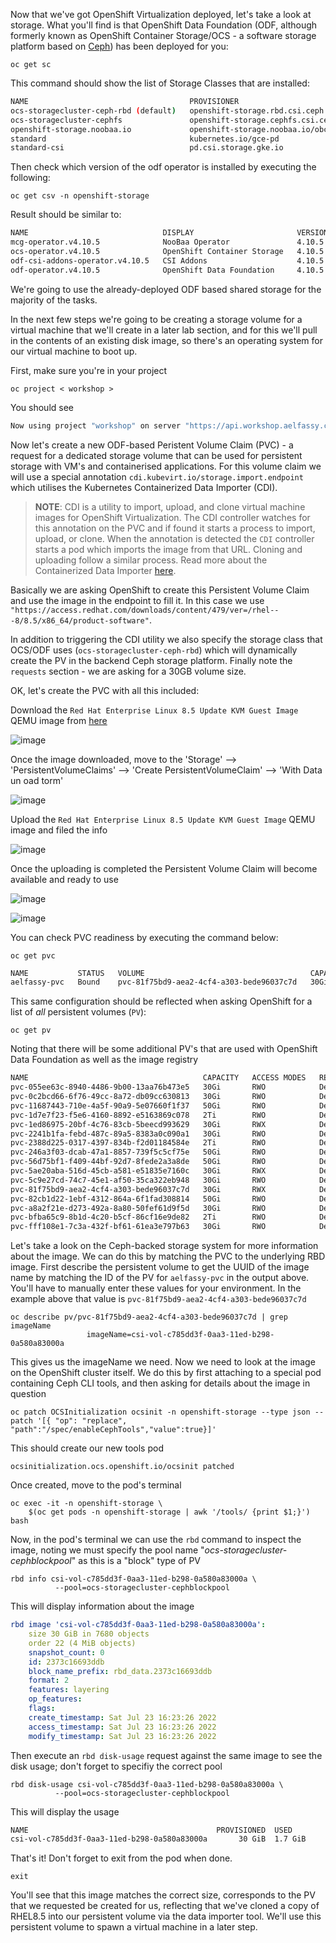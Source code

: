 Now that we've got OpenShift Virtualization deployed, let's take a look at storage. What you'll find is that OpenShift Data Foundation (ODF, although
formerly known as OpenShift Container Storage/OCS - a software storage platform based on [Ceph](https://www.redhat.com/en/technologies/storage/ceph)) has been deployed for you:

```execute-1
oc get sc
```

This command should show the list of Storage Classes that are installed:

~~~bash
NAME                                    PROVISIONER                             RECLAIMPOLICY   VOLUMEBINDINGMODE      ALLOWVOLUMEEXPANSION   AGE
ocs-storagecluster-ceph-rbd (default)   openshift-storage.rbd.csi.ceph.com      Delete          Immediate              true                   4d13h
ocs-storagecluster-cephfs               openshift-storage.cephfs.csi.ceph.com   Delete          Immediate              true                   4d13h
openshift-storage.noobaa.io             openshift-storage.noobaa.io/obc         Delete          Immediate              false                  4d13h
standard                                kubernetes.io/gce-pd                    Delete          WaitForFirstConsumer   true                   4d15h
standard-csi                            pd.csi.storage.gke.io                   Delete          WaitForFirstConsumer   true                   4d15h
~~~

Then check which version of the odf operator is installed by executing the following:

```execute-1
oc get csv -n openshift-storage
```

Result should be similar to:

~~~bash
NAME                              DISPLAY                       VERSION   REPLACES                          PHASE
mcg-operator.v4.10.5              NooBaa Operator               4.10.5    mcg-operator.v4.10.4              Succeeded
ocs-operator.v4.10.5              OpenShift Container Storage   4.10.5    ocs-operator.v4.10.4              Succeeded
odf-csi-addons-operator.v4.10.5   CSI Addons                    4.10.5    odf-csi-addons-operator.v4.10.4   Succeeded
odf-operator.v4.10.5              OpenShift Data Foundation     4.10.5    odf-operator.v4.10.4              Succeeded
~~~

We're going to use the already-deployed ODF based shared storage for the majority of the tasks.

In the next few steps we're going to be creating a storage volume for a virtual machine that we'll create in a later lab section, and for this we'll pull in the contents of an existing disk image, so there's an operating system for our virtual machine to boot up. 

First, make sure you're in your project

```execute-1
oc project < workshop >
```

You should see 

~~~bash
Now using project "workshop" on server "https://api.workshop.aelfassy.com:6443".
~~~

Now let's create a new ODF-based Peristent Volume Claim (PVC) - a request for a dedicated storage volume that can be used for persistent storage with VM's and containerised applications. For this volume claim we will use a special annotation `cdi.kubevirt.io/storage.import.endpoint` which utilises the Kubernetes Containerized Data Importer (CDI).

> **NOTE**: CDI is a utility to import, upload, and clone virtual machine images for OpenShift Virtualization. The CDI controller watches for this annotation on the PVC and if found it starts a process to import, upload, or clone. When the annotation is detected the `CDI` controller starts a pod which imports the image from that URL. Cloning and uploading follow a similar process. Read more about the Containerized Data Importer [here](https://github.com/kubevirt/containerized-data-importer).

Basically we are asking OpenShift to create this Persistent Volume Claim and use the image in the endpoint to fill it. In this case we use `"https://access.redhat.com/downloads/content/479/ver=/rhel---8/8.5/x86_64/product-software"`.

In addition to triggering the CDI utility we also specify the storage class that OCS/ODF uses (`ocs-storagecluster-ceph-rbd`) which will dynamically create the PV in the backend Ceph storage platform. Finally note the `requests` section - we are asking for a 30GB volume size.

OK, let's create the PVC with all this included:

Download the `Red Hat Enterprise Linux 8.5 Update KVM Guest Image` QEMU image from [here](https://access.redhat.com/downloads/content/479/ver=/rhel---8/8.5/x86_64/product-software)

![image](https://user-images.githubusercontent.com/64369864/180614252-f634ef3f-78de-48fd-8178-2aa7e894785a.png)


Once the image downloaded, move to the 'Storage' --> 'PersistentVolumeClaims' --> 'Create PersistentVolumeClaim' --> 'With Data un oad torm' 

![image](https://user-images.githubusercontent.com/64369864/180614282-f5a1ddd0-c2c0-4e9c-b1f9-5fb20d837b8e.png)

Upload the `Red Hat Enterprise Linux 8.5 Update KVM Guest Image` QEMU image and filed the info

![image](https://user-images.githubusercontent.com/64369864/180614366-cf234cdf-621d-4c6e-93e2-bc82a17af1de.png)

Once the uploading is completed the Persistent Volume Claim will become available and ready to use

![image](https://user-images.githubusercontent.com/64369864/180614421-aff72504-ac53-4e64-9e44-f8b66894f2ea.png)

![image](https://user-images.githubusercontent.com/64369864/180614454-9bc9ea76-1b09-4856-a5c5-0058d3a83af3.png)

You can check PVC readiness by executing the command below:

```execute-1 
oc get pvc
```

~~~bash
NAME           STATUS   VOLUME                                     CAPACITY   ACCESS MODES   STORAGECLASS                  AGE
aelfassy-pvc   Bound    pvc-81f75bd9-aea2-4cf4-a303-bede96037c7d   30Gi       RWX            ocs-storagecluster-ceph-rbd   19m
~~~

This same configuration should be reflected when asking OpenShift for a list of *all* persistent volumes (`PV`):

```execute-1 
oc get pv
```

Noting that there will be some additional PV's that are used with OpenShift Data Foundation as well as the image registry

~~~bash
NAME                                       CAPACITY   ACCESS MODES   RECLAIM POLICY   STATUS   CLAIM                                                            STORAGECLASS                  REASON   AGE
pvc-055ee63c-8940-4486-9b00-13aa76b473e5   30Gi       RWO            Delete           Bound    openshift-virtualization-os-images/centos7-680e9b4e0fba          standard                               4d19h
pvc-0c2bcd66-6f76-49cc-8a72-db09cc630813   30Gi       RWO            Delete           Bound    openshift-virtualization-os-images/rhel9-e04dfadb2d71            standard                               4d19h
pvc-11687443-710e-4a5f-90a9-5e07660f1f37   50Gi       RWO            Delete           Bound    openshift-storage/db-noobaa-db-pg-0                              ocs-storagecluster-ceph-rbd            4d18h
pvc-1d7e7f23-f5e6-4160-8892-e5163869c078   2Ti        RWO            Delete           Bound    openshift-storage/ocs-deviceset-standard-1-data-0d5wx6           standard                               4d18h
pvc-1ed86975-20bf-4c76-83cb-5beecd993629   30Gi       RWX            Delete           Bound    openshift-virtualization-os-images/rhel8                         ocs-storagecluster-ceph-rbd            4d17h
pvc-2241b1fa-febd-487c-89a5-8383a0c090a1   30Gi       RWO            Delete           Bound    openshift-virtualization-os-images/rhel8-d8b84352ee28            standard                               4d19h
pvc-2388d225-0317-4397-834b-f2d01184584e   2Ti        RWO            Delete           Bound    openshift-storage/ocs-deviceset-standard-2-data-0lng2s           standard                               4d18h
pvc-246a3f03-dcab-47a1-8857-739f5c5cf75e   50Gi       RWO            Delete           Bound    openshift-storage/rook-ceph-mon-c                                standard                               4d18h
pvc-56d75bf1-f409-44bf-92d7-8fede2a3a8de   50Gi       RWO            Delete           Bound    openshift-storage/rook-ceph-mon-a                                standard                               4d18h
pvc-5ae20aba-516d-45cb-a581-e51835e7160c   30Gi       RWX            Delete           Bound    openshift-virtualization-os-images/centos-stream9-d4a96992f850   ocs-storagecluster-ceph-rbd            4d6h
pvc-5c9e27cd-74c7-45e1-af50-35ca322eb948   30Gi       RWO            Delete           Bound    openshift-virtualization-os-images/fedora-3b3fc310abea           standard                               4d19h
pvc-81f75bd9-aea2-4cf4-a303-bede96037c7d   30Gi       RWX            Delete           Bound    workshop/aelfassy-pvc                                            ocs-storagecluster-ceph-rbd            22m
pvc-82cb1d22-1ebf-4312-864a-6f1fad308814   50Gi       RWO            Delete           Bound    openshift-storage/rook-ceph-mon-b                                standard                               4d18h
pvc-a8a2f21e-d273-492a-8a80-50fef61d9f5d   30Gi       RWO            Delete           Bound    openshift-virtualization-os-images/centos-stream9-8f10faac35fa   standard                               4d19h
pvc-bfba65c9-8b1d-4c20-b5cf-86cf16e9de82   2Ti        RWO            Delete           Bound    openshift-storage/ocs-deviceset-standard-0-data-0dm6v5           standard                               4d18h
pvc-fff108e1-7c3a-432f-bf61-61ea3e797b63   30Gi       RWO            Delete           Bound    openshift-virtualization-os-images/centos-stream8-178796a2fbe3   standard                               4d19h
~~~

Let's take a look on the Ceph-backed storage system for more information about the image. We can do this by matching the PVC to the underlying RBD image. First describe the persistent volume to get the UUID of the image name by matching the ID of the PV for `aelfassy-pvc` in the output above. You'll have to manually enter these values for your environment. In the example above that value is `pvc-81f75bd9-aea2-4cf4-a303-bede96037c7d` 


```
oc describe pv/pvc-81f75bd9-aea2-4cf4-a303-bede96037c7d | grep imageName
                 imageName=csi-vol-c785dd3f-0aa3-11ed-b298-0a580a83000a
```

This gives us the imageName we need. Now we need to look at the image on the OpenShift cluster itself. We do this by first attaching to a special pod containing Ceph CLI tools, and then asking for details about the image in question

```execute-1 
oc patch OCSInitialization ocsinit -n openshift-storage --type json --patch '[{ "op": "replace", "path":"/spec/enableCephTools","value":true}]'

```
This should create our new tools pod

```
ocsinitialization.ocs.openshift.io/ocsinit patched
```
Once created, move to the pod's terminal

```execute-1 
oc exec -it -n openshift-storage \
    $(oc get pods -n openshift-storage | awk '/tools/ {print $1;}') bash
```

Now, in the pod's terminal we can use the `rbd` command to inspect the image, noting we must specify the pool name "*ocs-storagecluster-cephblockpool*" as this is a "block" type of PV

```
rbd info csi-vol-c785dd3f-0aa3-11ed-b298-0a580a83000a \
          --pool=ocs-storagecluster-cephblockpool
```

This will display information about the image

~~~yaml
rbd image 'csi-vol-c785dd3f-0aa3-11ed-b298-0a580a83000a':
	size 30 GiB in 7680 objects
	order 22 (4 MiB objects)
	snapshot_count: 0
	id: 2373c16693ddb
	block_name_prefix: rbd_data.2373c16693ddb
	format: 2
	features: layering
	op_features:
	flags:
	create_timestamp: Sat Jul 23 16:23:26 2022
	access_timestamp: Sat Jul 23 16:23:26 2022
	modify_timestamp: Sat Jul 23 16:23:26 2022
~~~

Then execute an `rbd disk-usage` request against the same image to see the disk usage; don't forget to specifiy the correct pool

```
rbd disk-usage csi-vol-c785dd3f-0aa3-11ed-b298-0a580a83000a \
          --pool=ocs-storagecluster-cephblockpool
```

This will display the usage

~~~bash
NAME                                          PROVISIONED  USED
csi-vol-c785dd3f-0aa3-11ed-b298-0a580a83000a       30 GiB  1.7 GiB
~~~

That's it! Don't forget to exit from the pod when done.

```execute-1 
exit
```

You'll see that this image matches the correct size, corresponds to the PV that we requested be created for us, reflecting that we've cloned a copy of RHEL8.5 into our persistent volume via the data importer tool. We'll use this persistent volume to spawn a virtual machine in a later step.
